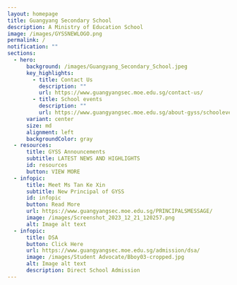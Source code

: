 ```yaml
---
layout: homepage
title: Guangyang Secondary School
description: A Ministry of Education School
image: /images/GYSSNEWLOGO.png
permalink: /
notification: ""
sections:
  - hero:
      background: /images/Guangyang_Secondary_School.jpeg
      key_highlights:
        - title: Contact Us
          description: ""
          url: https://www.guangyangsec.moe.edu.sg/contact-us/
        - title: School events
          description: ""
          url: https://www.guangyangsec.moe.edu.sg/about-gyss/schoolevents/
      variant: center
      size: md
      alignment: left
      backgroundColor: gray
  - resources:
      title: GYSS Announcements
      subtitle: LATEST NEWS AND HIGHLIGHTS
      id: resources
      button: VIEW MORE
  - infopic:
      title: Meet Ms Tan Ke Xin
      subtitle: New Principal of GYSS
      id: infopic
      button: Read More
      url: https://www.guangyangsec.moe.edu.sg/PRINCIPALSMESSAGE/
      image: /images/Screenshot_2023_12_21_120257.png
      alt: Image alt text
  - infopic:
      title: DSA
      button: Click Here
      url: https://www.guangyangsec.moe.edu.sg/admission/dsa/
      image: /images/Student Advocate/Bboy03-cropped.jpg
      alt: Image alt text
      description: Direct School Admission
---
```

